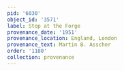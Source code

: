 ```yaml
---
pid: '6030'
object_id: '3571'
label: Stop at the Forge
provenance_date: '1951'
provenance_location: England, London
provenance_text: Martin B. Asscher
order: '1180'
collection: provenance
---
```

